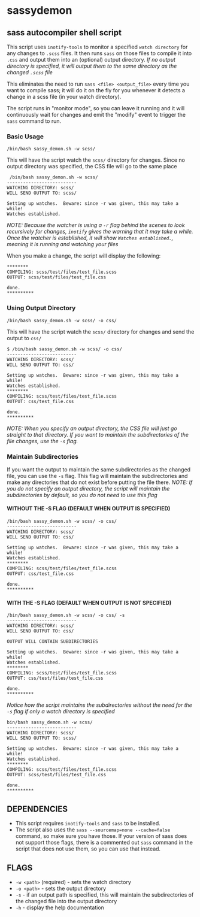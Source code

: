 # sassydemon
## sass autocompiler shell script
This script uses `inotify-tools` to monitor a specified `watch directory` for any changes to `.scss` files. It then runs `sass` on those files to compile it into `.css` and output them into an (optional) output directory. _If no output directory is specified, it will output them to the same directory as the changed `.scss` file_

This eliminates the need to run `sass <file> <output_file>` every time you want to compile sass; it will do it on the fly for you whenever it detects a change in a scss file (in your watch directory). 

The script runs in "monitor mode", so you can leave it running and it will continuously wait for changes and emit the "modify" event to trigger the `sass` command to run.


### Basic Usage
`/bin/bash sassy_demon.sh -w scss/`

This will have the script watch the `scss/` directory for changes. Since no output directory was specified, the CSS file will go to the same place
```
 /bin/bash sassy_demon.sh -w scss/
--------------------------
WATCHING DIRECTORY: scss/
WILL SEND OUTPUT TO: scss/

Setting up watches.  Beware: since -r was given, this may take a while!
Watches established.
```
_NOTE: Because the watcher is using a `-r` flag behind the scenes to look recursively for changes, `inotify` gives the warning that it may take a while. Once the watcher is established, it will show `Watches established.`, meaning it is running and watching your files_

When you make a change, the script will display the following:
```
********
COMPILING: scss/test/files/test_file.scss
OUTPUT: scss/test/files/test_file.css

done.
**********
```

### Using Output Directory
`/bin/bash sassy_demon.sh -w scss/ -o css/`

This will have the script watch the `scss/` directory for changes and send the output to `css/`
```
$ /bin/bash sassy_demon.sh -w scss/ -o css/
--------------------------
WATCHING DIRECTORY: scss/
WILL SEND OUTPUT TO: css/

Setting up watches.  Beware: since -r was given, this may take a while!
Watches established.
********
COMPILING: scss/test/files/test_file.scss
OUTPUT: css/test_file.css

done.
**********
```
_NOTE: When you specify an output directory, the CSS file will just go straight to that directory. If you want to maintain the subdirectories of the file changes, use the `-s` flag._

### Maintain Subdirectories
If you want the output to maintain the same subdirectories as the changed file, you can use the `-s` flag. This flag will maintain the subdirectories and make any directories that do not exist before putting the file there. _NOTE: If you do not specify an output directory, the script will maintain the subdirectories by default, so you do not need to use this flag_

#### WITHOUT THE -S FLAG (DEFAULT WHEN OUTPUT IS SPECIFIED)
```
/bin/bash sassy_demon.sh -w scss/ -o css/
--------------------------
WATCHING DIRECTORY: scss/
WILL SEND OUTPUT TO: css/

Setting up watches.  Beware: since -r was given, this may take a while!
Watches established.
********
COMPILING: scss/test/files/test_file.scss
OUTPUT: css/test_file.css

done.
**********
```
#### WITH THE -S FLAG (DEFAULT WHEN OUTPUT IS NOT SPECIFIED)
```
/bin/bash sassy_demon.sh -w scss/ -o css/ -s
--------------------------
WATCHING DIRECTORY: scss/
WILL SEND OUTPUT TO: css/

OUTPUT WILL CONTAIN SUBDIRECTORIES

Setting up watches.  Beware: since -r was given, this may take a while!
Watches established.
********
COMPILING: scss/test/files/test_file.scss
OUTPUT: css/test/files/test_file.css

done.
**********
```

_Notice how the script maintains the subdirectories without the need for the `-s` flag if only a watch directory is specified_
```
bin/bash sassy_demon.sh -w scss/
--------------------------
WATCHING DIRECTORY: scss/
WILL SEND OUTPUT TO: scss/

Setting up watches.  Beware: since -r was given, this may take a while!
Watches established.
********
COMPILING: scss/test/files/test_file.scss
OUTPUT: scss/test/files/test_file.css

done.
**********
```

## DEPENDENCIES
- This script requires `inotify-tools` and `sass` to be installed.
- The script also uses the `sass --sourcemap=none --cache=false` command, so make sure you have those. If your version of sass does not support those flags, there is a commented out `sass` command in the script that does not use them, so you can use that instead.

## FLAGS
- `-w <path>` (required) - sets the watch directory
- `-o <path>` - sets the output directory
- `-s` - if an output path is specified, this will maintain the subdirectories of the changed file into the output directory
- `-h` - display the help documentation
